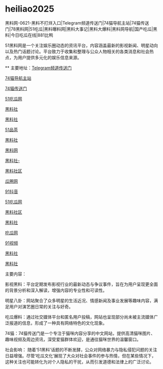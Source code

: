 # heiliao2025
黑料网-0621-黑料不打烊入口|Telegram频道传送门|74猫导航主站|74猫传送门|78黑料网|51吃瓜|黑料曝料网|黑料大事记|黑料大爆料|黑料网导航|国产吃瓜|黑料|今日吃瓜在线|881比鸭

51黑料网是一个关注娱乐圈动态的资讯平台，内容涵盖最新的影视新闻、明星动向以及热门话题讨论。平台致力于收集和整理与公众人物相关的各类消息和社会热点，为用户提供多元化的娱乐信息来源。

** 主要地址：<a href="https://74mao.com/">Telegram频道传送门</a>

<a href="https://74mao.com/">74猫导航主站</a>

<a href="https://74mao.com/">74猫传送门</a>

<a href="https://hl287.pages.dev/">51吃瓜网</a>

<a href="https://hl199.pages.dev/">黑料社</a>

<a href="https://hl135.pages.dev/">黑料社</a>

<a href="https://pc7-40.pages.dev/">51品茶</a>

<a href="https://hl310.pages.dev/">黑料社</a>

<a href="https://hl245.pages.dev/">黑料网</a>

<a href="https://hl118.pages.dev/">黑料社-</a>

<a href="https://hl220.pages.dev/">黑料社区</a>

<a href="https://cg6-21.pages.dev/">瓜圈网</a>

<a href="https://dy7-01.pages.dev/">91抖音</a>

<a href="https://chigua541.pages.dev/">51吃瓜网</a>

<a href="https://hl363.pages.dev/">黑料社区</a>

<a href="https://hl149.pages.dev/">黑料社</a>

<a href="https://chigua924.pages.dev/">吃瓜网</a>

<a href="https://hj-1007.pages.dev/">91视频</a>

<a href="https://hl215.pages.dev/">黑料社</a>

<a href="https://hl334.pages.dev/">黑料社</a>

主要内容：

影视黑料：平台定期发布影视行业的最新动态与争议事件，旨在为用户呈现更全面的背景分析和深入解读，增强内容的专业性和可读性。

明星八卦：网站聚合了众多明星的生活近况、情感新闻及事业发展等趣味内容，满足用户对演艺圈日常的关注与好奇。

吃瓜爆料：通过社交媒体平台和匿名用户投稿，网站也呈现部分尚未被主流媒体广泛报道的信息，形成了一种具有网络特色的文化现象。

74猫：74猫传送门是一个专注于猫咪内容分享的中文网站，提供高清猫咪图片、趣味视频及周边资讯，深受爱猫群体欢迎，是通往猫咪世界的温馨窗口。

社会影响：
随着‘51黑料’话题的不断发酵，公众对网络暴力与隐私侵犯问题的关注日益增强。尽管‘吃瓜文化’展现了大众对社会事件的参与热情，但在某些情况下，这种关注也可能转化为对个人隐私的干扰，从而引发道德和法律上的广泛讨论。
